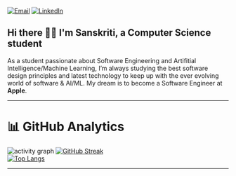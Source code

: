 [![Email](https://img.shields.io/badge/email-hi%40sanskritisaurabh907@gmail.com-EA4335.svg?style=flat-square&logo=minutemailer&logoColor=white&labelColor=3C3744)](mailto:sanskritisaurabh907@gmail.com)
[![LinkedIn](https://img.shields.io/badge/LinkedIn-0077B5?style=flat&logo=linkedin&logoColor=white)](https://www.linkedin.com/in/sanskriti-saurabh/)  

## Hi there 👋🏻 I'm **Sanskriti**, a Computer Science student
As a student passionate about Software Engineering and Artifitial Intelligence/Machine Learning, I’m always studying the best software design principles and latest technology to keep up with the ever evolving world of software & AI/ML. My dream is to become a Software Engineer at **Apple**.



---
# 📊 **GitHub Analytics**
![activity graph](https://github-readme-activity-graph.vercel.app/graph?username=SanskritiSaurabh&theme=github-compact&custom_title=SANSKRITI%20Activity%20Graph&hide_border=true)
[![GitHub Streak](https://streak-stats.demolab.com?user=SanskritiSaurabh&theme=dark&hide_border=true&date_format=j%20M%5B%20Y%5D)](https://git.io/streak-stats)  
[![Top Langs](https://github-readme-stats.vercel.app/api/top-langs/?username=SanskritiSaurabh&layout=compact&theme=dark&hide_border=true)](https://github.com/SanskritiSaurabh)  


---


